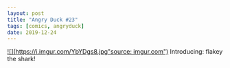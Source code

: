 ```yaml
---
layout: post
title: "Angry Duck #23"
tags: [comics, angryduck]
date: 2019-12-24
---
```

<!-- #77 -->
[![](https://i.imgur.com/YbYDgs8.jpg"source: imgur.com")](https://i.imgur.com/YbYDgs8.jpg)
Introducing: flakey the shark!
